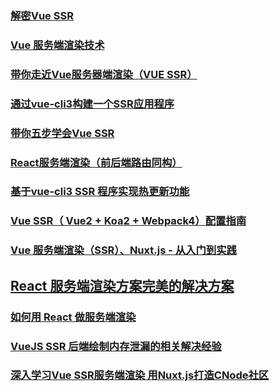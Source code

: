 
### [解密Vue SSR](https://zhuanlan.zhihu.com/p/35871344)
### [Vue 服务端渲染技术](https://juejin.im/post/5ade9343518825673f0b3f17)
### [带你走近Vue服务器端渲染（VUE SSR）](https://juejin.im/post/5b72d3d7518825613c02abd6)
### [通过vue-cli3构建一个SSR应用程序](https://juejin.im/post/5b98e5875188255c8320f88a#comment)
### [带你五步学会Vue SSR](https://juejin.im/post/5bbda9ed5188255c8f06c0dc#comment)
### [React服务端渲染（前后端路由同构）](https://juejin.im/post/5bbedfca5188255c5e670682#heading-1)
### [基于vue-cli3 SSR 程序实现热更新功能](https://juejin.im/post/5bc4321b6fb9a05d1e0e824b)
### [Vue SSR（ Vue2 + Koa2 + Webpack4）配置指南](https://juejin.im/post/5be85c7af265da612909b436)
### [Vue 服务端渲染（SSR）、Nuxt.js - 从入门到实践](https://juejin.im/post/5be4e31ef265da616623f770#comment)
## [React 服务端渲染方案完美的解决方案](https://juejin.im/post/5bf3cb59f265da612b1336e2#comment)
### [如何用 React 做服务端渲染](https://juejin.im/post/5c18c34ef265da615114ae78)
### [VueJS SSR 后端绘制内存泄漏的相关解决经验](https://juejin.im/post/5c1b019a6fb9a049fb439d33)
### [深入学习Vue SSR服务端渲染 用Nuxt.js打造CNode社区](https://juejin.im/post/5c45f13f6fb9a049e12a86fb)
